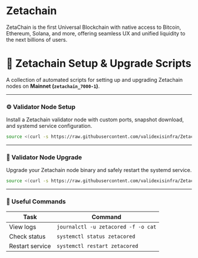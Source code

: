 # Zetachain
ZetaChain is the first Universal Blockchain with native access to Bitcoin, Ethereum, Solana, and more, offering seamless UX and unified liquidity to the next billions of users.

# 🌟 Zetachain Setup & Upgrade Scripts

A collection of automated scripts for setting up and upgrading Zetachain nodes on **Mainnet (`zetachain_7000-1`)**.

---

### ⚙️ Validator Node Setup  
Install a Zetachain validator node with custom ports, snapshot download, and systemd service configuration.

~~~bash
source <(curl -s https://raw.githubusercontent.com/validexisinfra/Zetachain/main/installmain.sh)
~~~
---

### 🔄 Validator Node Upgrade 
Upgrade your Zetachain node binary and safely restart the systemd service.

~~~bash
source <(curl -s https://raw.githubusercontent.com/validexisinfra/Zetachain/main/upgrademain.sh)
~~~

---

### 🧰 Useful Commands

| Task            | Command                                 |
|-----------------|------------------------------------------|
| View logs       | `journalctl -u zetacored -f -o cat`        |
| Check status    | `systemctl status zetacored`              |
| Restart service | `systemctl restart zetacored`             |

